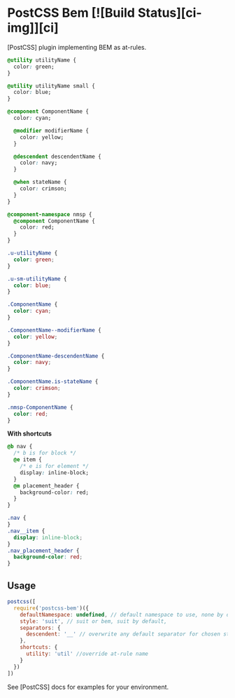 # PostCSS Bem [![Build Status][ci-img]][ci]

[PostCSS] plugin implementing BEM as at-rules.

```css
@utility utilityName {
  color: green;
}

@utility utilityName small {
  color: blue;
}

@component ComponentName {
  color: cyan;

  @modifier modifierName {
    color: yellow;
  }

  @descendent descendentName {
    color: navy;
  }

  @when stateName {
    color: crimson;
  }
}

@component-namespace nmsp {
  @component ComponentName {
    color: red;
  }
}
```

```css
.u-utilityName {
  color: green;
}

.u-sm-utilityName {
  color: blue;
}

.ComponentName {
  color: cyan;
}

.ComponentName--modifierName {
  color: yellow;
}

.ComponentName-descendentName {
  color: navy;
}

.ComponentName.is-stateName {
  color: crimson;
}

.nmsp-ComponentName {
  color: red;
}
```

**With shortcuts**

```css
@b nav {
  /* b is for block */
  @e item {
    /* e is for element */
    display: inline-block;
  }
  @m placement_header {
    background-color: red;
  }
}
```

```css
.nav {
}
.nav__item {
  display: inline-block;
}
.nav_placement_header {
  background-color: red;
}
```

## Usage

```js
postcss([
  require('postcss-bem')({
    defaultNamespace: undefined, // default namespace to use, none by default
    style: 'suit', // suit or bem, suit by default,
    separators: {
      descendent: '__' // overwrite any default separator for chosen style
    },
    shortcuts: {
      utility: 'util' //override at-rule name
    }
  })
])
```

See [PostCSS] docs for examples for your environment.
